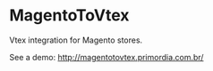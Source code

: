 # MagentoToVtex
Vtex integration for Magento stores.

See a demo:
http://magentotovtex.primordia.com.br/
